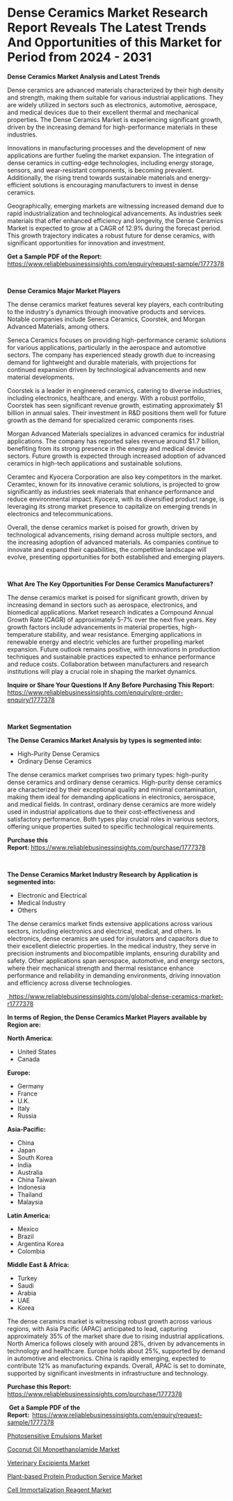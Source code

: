 <p><h1>Dense Ceramics Market Research Report Reveals The Latest Trends And Opportunities of this Market for Period from 2024 - 2031</h1></p><p><strong>Dense Ceramics Market Analysis and Latest Trends</strong></p>
<p><p>Dense ceramics are advanced materials characterized by their high density and strength, making them suitable for various industrial applications. They are widely utilized in sectors such as electronics, automotive, aerospace, and medical devices due to their excellent thermal and mechanical properties. The Dense Ceramics Market is experiencing significant growth, driven by the increasing demand for high-performance materials in these industries.</p><p>Innovations in manufacturing processes and the development of new applications are further fueling the market expansion. The integration of dense ceramics in cutting-edge technologies, including energy storage, sensors, and wear-resistant components, is becoming prevalent. Additionally, the rising trend towards sustainable materials and energy-efficient solutions is encouraging manufacturers to invest in dense ceramics.</p><p>Geographically, emerging markets are witnessing increased demand due to rapid industrialization and technological advancements. As industries seek materials that offer enhanced efficiency and longevity, the Dense Ceramics Market is expected to grow at a CAGR of 12.9% during the forecast period. This growth trajectory indicates a robust future for dense ceramics, with significant opportunities for innovation and investment.</p></p>
<p><strong>Get a Sample PDF of the Report:&nbsp;</strong> <a href="https://www.reliablebusinessinsights.com/enquiry/request-sample/1777378?utm_campaign=97&utm_medium=2&utm_source=Github&utm_content=ia&utm_term=10112024&utm_id=dense-ceramics">https://www.reliablebusinessinsights.com/enquiry/request-sample/1777378</a></p>
<p>&nbsp;</p>
<p><strong>Dense Ceramics Major Market Players</strong></p>
<p><p>The dense ceramics market features several key players, each contributing to the industry's dynamics through innovative products and services. Notable companies include Seneca Ceramics, Coorstek, and Morgan Advanced Materials, among others.</p><p>Seneca Ceramics focuses on providing high-performance ceramic solutions for various applications, particularly in the aerospace and automotive sectors. The company has experienced steady growth due to increasing demand for lightweight and durable materials, with projections for continued expansion driven by technological advancements and new material developments.</p><p>Coorstek is a leader in engineered ceramics, catering to diverse industries, including electronics, healthcare, and energy. With a robust portfolio, Coorstek has seen significant revenue growth, estimating approximately $1 billion in annual sales. Their investment in R&D positions them well for future growth as the demand for specialized ceramic components rises.</p><p>Morgan Advanced Materials specializes in advanced ceramics for industrial applications. The company has reported sales revenue around $1.7 billion, benefiting from its strong presence in the energy and medical device sectors. Future growth is expected through increased adoption of advanced ceramics in high-tech applications and sustainable solutions.</p><p>Ceramtec and Kyocera Corporation are also key competitors in the market. Ceramtec, known for its innovative ceramic solutions, is projected to grow significantly as industries seek materials that enhance performance and reduce environmental impact. Kyocera, with its diversified product range, is leveraging its strong market presence to capitalize on emerging trends in electronics and telecommunications.</p><p>Overall, the dense ceramics market is poised for growth, driven by technological advancements, rising demand across multiple sectors, and the increasing adoption of advanced materials. As companies continue to innovate and expand their capabilities, the competitive landscape will evolve, presenting opportunities for both established and emerging players.</p></p>
<p>&nbsp;</p>
<p><strong>What Are The Key Opportunities For Dense Ceramics Manufacturers?</strong></p>
<p><p>The dense ceramics market is poised for significant growth, driven by increasing demand in sectors such as aerospace, electronics, and biomedical applications. Market research indicates a Compound Annual Growth Rate (CAGR) of approximately 5-7% over the next five years. Key growth factors include advancements in material properties, high-temperature stability, and wear resistance. Emerging applications in renewable energy and electric vehicles are further propelling market expansion. Future outlook remains positive, with innovations in production techniques and sustainable practices expected to enhance performance and reduce costs. Collaboration between manufacturers and research institutions will play a crucial role in shaping the market dynamics.</p></p>
<p><strong>Inquire or Share Your Questions If Any Before Purchasing This Report:</strong> <a href="https://www.reliablebusinessinsights.com/enquiry/pre-order-enquiry/1777378?utm_campaign=97&utm_medium=2&utm_source=Github&utm_content=ia&utm_term=10112024&utm_id=dense-ceramics">https://www.reliablebusinessinsights.com/enquiry/pre-order-enquiry/1777378</a></p>
<p>&nbsp;</p>
<p><strong>Market Segmentation</strong></p>
<p><strong>The Dense Ceramics Market Analysis by types is segmented into:</strong></p>
<p><ul><li>High-Purity Dense Ceramics</li><li>Ordinary Dense Ceramics</li></ul></p>
<p><p>The dense ceramics market comprises two primary types: high-purity dense ceramics and ordinary dense ceramics. High-purity dense ceramics are characterized by their exceptional quality and minimal contamination, making them ideal for demanding applications in electronics, aerospace, and medical fields. In contrast, ordinary dense ceramics are more widely used in industrial applications due to their cost-effectiveness and satisfactory performance. Both types play crucial roles in various sectors, offering unique properties suited to specific technological requirements.</p></p>
<p><strong>Purchase this Report:&nbsp;</strong><a href="https://www.reliablebusinessinsights.com/purchase/1777378?utm_campaign=97&utm_medium=2&utm_source=Github&utm_content=ia&utm_term=10112024&utm_id=dense-ceramics">https://www.reliablebusinessinsights.com/purchase/1777378</a></p>
<p>&nbsp;</p>
<p><strong>The Dense Ceramics Market Industry Research by Application is segmented into:</strong></p>
<p><ul><li>Electronic and Electrical</li><li>Medical Industry</li><li>Others</li></ul></p>
<p><p>The dense ceramics market finds extensive applications across various sectors, including electronics and electrical, medical, and others. In electronics, dense ceramics are used for insulators and capacitors due to their excellent dielectric properties. In the medical industry, they serve in precision instruments and biocompatible implants, ensuring durability and safety. Other applications span aerospace, automotive, and energy sectors, where their mechanical strength and thermal resistance enhance performance and reliability in demanding environments, driving innovation and efficiency across diverse technologies.</p></p>
<p><a href="https://www.reliablebusinessinsights.com/global-dense-ceramics-market-r1777378?utm_campaign=97&utm_medium=2&utm_source=Github&utm_content=ia&utm_term=10112024&utm_id=dense-ceramics">&nbsp;https://www.reliablebusinessinsights.com/global-dense-ceramics-market-r1777378</a></p>
<p><strong>In terms of Region, the Dense Ceramics Market Players available by Region are:</strong></p>
<p>
    <p> <strong> North America: </strong>
        <ul>
            <li>United States</li>
            <li>Canada</li>
        </ul>
        </p> 
    <p> <strong> Europe: </strong>
        <ul>
            <li>Germany</li>
            <li>France</li>
            <li>U.K.</li>
            <li>Italy</li>
            <li>Russia</li>
        </ul>
        </p> 
    <p> <strong> Asia-Pacific: </strong>
        <ul>
            <li>China</li>
            <li>Japan</li>
            <li>South Korea</li>
            <li>India</li>
            <li>Australia</li>
            <li>China Taiwan</li>
            <li>Indonesia</li>
            <li>Thailand</li>
            <li>Malaysia</li>
        </ul>
        </p> 
    <p> <strong> Latin America: </strong>
        <ul>
            <li>Mexico</li>
            <li>Brazil</li>
            <li>Argentina Korea</li>
            <li>Colombia</li>
        </ul>
        </p> 
    <p> <strong> Middle East & Africa: </strong>
        <ul>
            <li>Turkey</li>
            <li>Saudi</li>
            <li>Arabia</li>
            <li>UAE</li>
            <li>Korea</li>
        </ul>
    </p>
    </p>
<p><p>The dense ceramics market is witnessing robust growth across various regions, with Asia Pacific (APAC) anticipated to lead, capturing approximately 35% of the market share due to rising industrial applications. North America follows closely with around 28%, driven by advancements in technology and healthcare. Europe holds about 25%, supported by demand in automotive and electronics. China is rapidly emerging, expected to contribute 12% as manufacturing expands. Overall, APAC is set to dominate, supported by significant investments in infrastructure and technology.</p></p>
<p><strong>Purchase this Report: </strong><a href="https://www.reliablebusinessinsights.com/purchase/1777378?utm_campaign=97&utm_medium=2&utm_source=Github&utm_content=ia&utm_term=10112024&utm_id=dense-ceramics">https://www.reliablebusinessinsights.com/purchase/1777378</a></p>
<p>&nbsp;<strong>Get a Sample PDF of the Report:&nbsp;&nbsp;</strong><a href="https://www.reliablebusinessinsights.com/enquiry/request-sample/1777378?utm_campaign=97&utm_medium=2&utm_source=Github&utm_content=ia&utm_term=10112024&utm_id=dense-ceramics">https://www.reliablebusinessinsights.com/enquiry/request-sample/1777378</a></p>
<p><strong></strong></p>
<p><p><a href="https://github.com/yoreivesal/Market-Research-Report-List-1/blob/main/photosensitive-emulsions-market.md?utm_campaign=97&utm_medium=2&utm_source=Github&utm_content=ia&utm_term=10112024&utm_id=dense-ceramics">Photosensitive Emulsions Market</a></p><p><a href="https://github.com/shebaharrifx/Market-Research-Report-List-1/blob/main/coconut-oil-monoethanolamide-market.md?utm_campaign=97&utm_medium=2&utm_source=Github&utm_content=ia&utm_term=10112024&utm_id=dense-ceramics">Coconut Oil Monoethanolamide Market</a></p><p><a href="https://www.linkedin.com/pulse/exploring-veterinary-excipients-market-strategic-insights-growth-svgtc?utm_campaign=97&utm_medium=2&utm_source=Github&utm_content=ia&utm_term=10112024&utm_id=dense-ceramics">Veterinary Excipients Market</a></p><p><a href="https://issuu.com/reportprime-2/docs/plant-based-protein-production-serv_47da8eb0895b4e?utm_campaign=97&utm_medium=2&utm_source=Github&utm_content=ia&utm_term=10112024&utm_id=dense-ceramics">Plant-based Protein Production Service Market</a></p><p><a href="https://issuu.com/reportprime-2/docs/cell-immortalization-reagent-market_7e1adf8f058012?utm_campaign=97&utm_medium=2&utm_source=Github&utm_content=ia&utm_term=10112024&utm_id=dense-ceramics">Cell Immortalization Reagent Market</a></p></p>